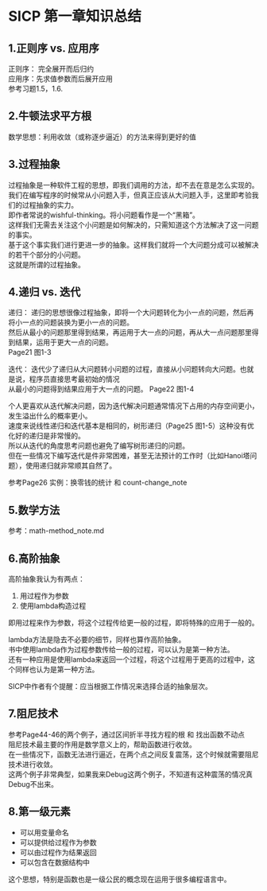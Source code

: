 # SICP 第一章知识总结

## 1.正则序 vs. 应用序
正则序： 完全展开而后归约  
应用序：先求值参数而后展开应用  
参考习题1.5，1.6.  

## 2.牛顿法求平方根
数学思想：利用收敛（或称逐步逼近）的方法来得到更好的值   

## 3.过程抽象
过程抽象是一种软件工程的思想，即我们调用的方法，却不去在意是怎么实现的。  
我们在编写程序的时候常从小问题入手，但真正应该从大问题入手，这里即考验我们的过程抽象的实力。  
即作者常说的wishful-thinking。将小问题看作是一个“黑箱”。  
这样我们无需去关注这个小问题是如何解决的，只需知道这个方法解决了这一问题的事实。  
基于这个事实我们进行更进一步的抽象。这样我们就将一个大问题分成可以被解决的若干个部分的小问题。  
这就是所谓的过程抽象。

## 4.递归 vs. 迭代
递归： 递归的思想很像过程抽象，即将一个大问题转化为小一点的问题，然后再将小一点的问题装换为更小一点的问题。  
然后从最小的问题那里得到结果，再运用于大一点的问题，再从大一点问题那里得到结果，运用于更大一点的问题。  
Page21 图1-3  

迭代： 迭代少了递归从大问题转小问题的过程，直接从小问题转向大问题。也就是说，程序员直接思考最初始的情况  
从最小的问题得到结果应用于大一点的问题。
Page22 图1-4  

个人更喜欢从迭代解决问题，因为迭代解决问题通常情况下占用的内存空间更小，发生溢出什么的概率更小。  
速度来说线性递归和迭代基本是相同的，树形递归（Page25 图1-5）这种没有优化好的递归是非常慢的。  
所以从迭代的角度思考问题也避免了编写树形递归的问题。  
但在一些情况下编写迭代是件非常困难，甚至无法预计的工作时（比如Hanoi塔问题），使用递归就非常顺其自然了。  

参考Page26 实例：换零钱的统计 和 count-change_note

## 5.数学方法

参考：math-method_note.md

## 6.高阶抽象

高阶抽象我认为有两点：  
1. 用过程作为参数
2. 使用lambda构造过程  

即用过程来作为参数，将这个过程传给更一般的过程，即将特殊的应用于一般的。  

lambda方法是隐去不必要的细节，同样也算作高阶抽象。  
书中使用lambda作为过程参数传给一般的过程，可以认为是第一种方法。  
还有一种应用是使用lambda来返回一个过程，将这个过程用于更高的过程中，这个同样也认为是第一种方法。


SICP中作者有个提醒：应当根据工作情况来选择合适的抽象层次。


## 7.阻尼技术

参考Page44-46的两个例子，通过区间折半寻找方程的根 和 找出函数不动点  
阻尼技术最主要的作用是数学意义上的，帮助函数进行收敛。  
在一些情况下，函数无法进行逼近，在两个点之间反复震荡，这个时候就需要阻尼技术进行收敛。  
这两个例子非常典型，如果我来Debug这两个例子，不知道有这种震荡的情况真Debug不出来。


## 8.第一级元素
+ 可以用变量命名
+ 可以提供给过程作为参数
+ 可以由过程作为结果返回
+ 可以包含在数据结构中

这个思想，特别是函数也是一级公民的概念现在运用于很多编程语言中。
